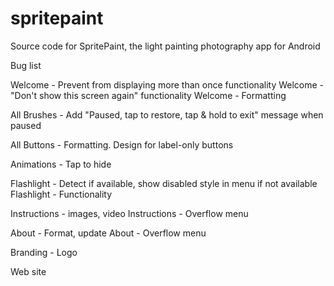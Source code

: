 # spritepaint
Source code for SpritePaint, the light painting photography app for Android



Bug list


Welcome - Prevent from displaying more than once functionality
Welcome - "Don't show this screen again" functionality
Welcome - Formatting

All Brushes - Add "Paused, tap to restore, tap & hold to exit" message when paused

All Buttons - Formatting. Design for label-only buttons

Animations - Tap to hide

Flashlight - Detect if available, show disabled style in menu if not available
Flashlight - Functionality

Instructions - images, video
Instructions - Overflow menu

About - Format, update
About - Overflow menu

Branding - Logo

Web site